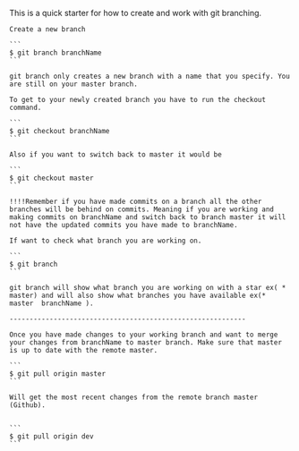 This is a quick starter for how to create and work with git branching.
	
	Create a new branch
	
	```
	$ git branch branchName
	```

	git branch only creates a new branch with a name that you specify. You are still on your master branch. 

	To get to your newly created branch you have to run the checkout command.

	```
	$ git checkout branchName
	```

	Also if you want to switch back to master it would be 

	```
	$ git checkout master
	```

	!!!!Remember if you have made commits on a branch all the other branches will be behind on commits. Meaning if you are working and making commits on branchName and switch back to branch master it will not have the updated commits you have made to branchName.

	If want to check what branch you are working on.

	```
	$ git branch
	```

	git branch will show what branch you are working on with a star ex( * master) and will also show what branches you have available ex(* master  branchName ).

	-----------------------------------------------------------

	Once you have made changes to your working branch and want to merge your changes from branchName to master branch. Make sure that master is up to date with the remote master.

	```
	$ git pull origin master
	```

	Will get the most recent changes from the remote branch master (Github). 


	```
	$ git pull origin dev
	```

